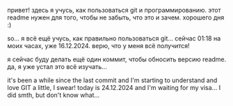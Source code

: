 привет!
здесь я учусь, как пользоваться git и программированию.
этот readme нужен для того, чтобы не забыть, что это и зачем.
хорошего дня :) 

so... я всё ещё учусь, как правильно пользоваться git...
сейчас 01:18 на моих часах, уже 16.12.2024.
верю, что у меня всё получится!

я сейчас буду делать ещё один коммит, чтобы обносить версию readme.
да, я уже устал это всё изучать...

it's been a while since the last commit and I'm starting to understand and love GIT a little, I swear!
today is 24.12.2024
and I'm waiting for my visa...
I did smth, but don't know what...